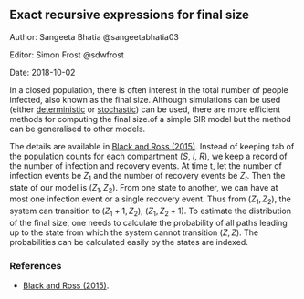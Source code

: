 
## Exact recursive expressions for final size

Author: Sangeeta Bhatia @sangeetabhatia03

Editor: Simon Frost @sdwfrost

Date: 2018-10-02

In a closed population, there is often interest in the total number of people infected, also known as the final size. Although simulations can be used (either [deterministic](http://epirecip.es/epicookbook/chapters/sir/intro) or [stochastic](http://epirecip.es/epicookbook/chapters/sir-stochastic-discretestate-continuoustime/intro)) can be used, there are more efficient methods for computing the final size.of a simple SIR model but the method can be generalised to other models.

The details are available in [Black and Ross (2015)](https://doi.org/10.1016/j.jtbi.2014.11.029). Instead of keeping tab of the population counts for each compartment ($S$, $I$, $R$), we keep a record of the number of infection and recovery events. At time t, let the number of infection events be $Z_1$ and the number of recovery events be $Z_t$. Then the state of our model is $(Z_1, Z_2)$. From one state to another, we can have at most one  infection event or a single recovery event. Thus from $(Z_1, Z_2)$, the system can transition to $(Z_1 + 1, Z_2)$, $(Z_1, Z_2 + 1)$. To estimate the distribution of the final size, one needs to calculate the probability of 
all paths leading up to the state from which the system cannot transition $(Z, Z)$. The probabilities can be calculated easily by the states are indexed.

### References

- [Black and Ross (2015)](https://doi.org/10.1016/j.jtbi.2014.11.029).
